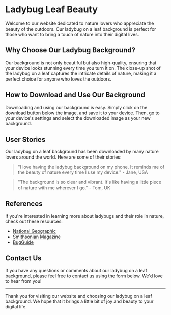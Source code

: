 <!--font:Orbitron-->

# Ladybug Leaf Beauty

Welcome to our website dedicated to nature lovers who appreciate the beauty of the outdoors. Our ladybug on a leaf background is perfect for those who want to bring a touch of nature into their digital lives.

## Why Choose Our Ladybug Background?

Our background is not only beautiful but also high-quality, ensuring that your device looks stunning every time you turn it on. The close-up shot of the ladybug on a leaf captures the intricate details of nature, making it a perfect choice for anyone who loves the outdoors.

## How to Download and Use Our Background

Downloading and using our background is easy. Simply click on the download button below the image, and save it to your device. Then, go to your device's settings and select the downloaded image as your new background.

## User Stories

Our ladybug on a leaf background has been downloaded by many nature lovers around the world. Here are some of their stories:

> "I love having the ladybug background on my phone. It reminds me of the beauty of nature every time I use my device." - Jane, USA

> "The background is so clear and vibrant. It's like having a little piece of nature with me wherever I go." - Tom, UK

## References

If you're interested in learning more about ladybugs and their role in nature, check out these resources:

- [National Geographic](#)
- [Smithsonian Magazine](#)
- [BugGuide](#)

## Contact Us

If you have any questions or comments about our ladybug on a leaf background, please feel free to contact us using the form below. We'd love to hear from you!

---

Thank you for visiting our website and choosing our ladybug on a leaf background. We hope that it brings a little bit of joy and beauty to your digital life.

<!--

Write me content for website with wallpaper which alt text is:

"A close-up of a ladybug on a leaf"

The name/title of the page should not be 1:1 copy of the alt text but rather a real content of the website which is using this wallpaper.

- Use markdown format 
- Start with heading
- Heading should be short and concise
- The content should look like a real website 
- The website should not be about the wallpaper, wallpaper is just a related background
- Heading should be contain work "wallpaper" or "background"
- Include real sections like references, contact, user stories, etc. use things relevant to the page purpose.
- Feel free to use structure like headings, bullets, numbering, blockquotes, paragraphs, horizontal lines, etc.
- You can use formatting like bold or _italic_
- You can include UTF-8 emojis
- Links should be only #hash anchors (and you can refer to the document itself)
- Do not include images


---


# Beautiful Ladybug Wallpaper for Nature Lovers

Welcome to our website, dedicated to nature enthusiasts who appreciate the beauty of the outdoors. Our ladybug wallpaper is perfect for those who want to bring a touch of nature into their digital lives.

## Why Choose Our Ladybug Wallpaper?

Our wallpaper is not only beautiful but also high-quality, ensuring that your device looks stunning every time you turn it on. The close-up shot of the ladybug on a leaf captures the intricate details of nature, making it a perfect choice for anyone who loves the outdoors.

## How to Download and Use Our Wallpaper

Downloading and using our wallpaper is easy. Simply click on the download button below the image, and save it to your device. Then, go to your device's settings and select the downloaded image as your new wallpaper.

## User Stories

Our wallpaper has been downloaded by many nature lovers around the world. Here are some of their stories:

> "I love having the ladybug wallpaper on my phone. It reminds me of the beauty of nature every time I use my device." - Jane, USA

> "The wallpaper is so clear and vibrant. It's like having a little piece of nature with me wherever I go." - Tom, UK

## References

If you're interested in learning more about ladybugs and their role in nature, check out these resources:

- [National Geographic](#)
- [Smithsonian Magazine](#)
- [BugGuide](#)

## Contact Us

If you have any questions or comments about our wallpaper, please feel free to contact us using the form below. We'd love to hear from you!

---

Thank you for visiting our website and choosing our ladybug wallpaper. We hope that it brings a little bit of joy and beauty to your digital life.


---


Heading should not include word "wallpaper". The website should not be about the wallpaper itself, wallpaper is just a related background, rewrite whole content.


---


# Nature's Beauty: Ladybug on a Leaf

Welcome to our website dedicated to nature lovers who appreciate the beauty of the outdoors. Our ladybug on a leaf background is perfect for those who want to bring a touch of nature into their digital lives.

## Why Choose Our Ladybug Background?

Our background is not only beautiful but also high-quality, ensuring that your device looks stunning every time you turn it on. The close-up shot of the ladybug on a leaf captures the intricate details of nature, making it a perfect choice for anyone who loves the outdoors.

## How to Download and Use Our Background

Downloading and using our background is easy. Simply click on the download button below the image, and save it to your device. Then, go to your device's settings and select the downloaded image as your new background.

## User Stories

Our ladybug on a leaf background has been downloaded by many nature lovers around the world. Here are some of their stories:

> "I love having the ladybug background on my phone. It reminds me of the beauty of nature every time I use my device." - Jane, USA

> "The background is so clear and vibrant. It's like having a little piece of nature with me wherever I go." - Tom, UK

## References

If you're interested in learning more about ladybugs and their role in nature, check out these resources:

- [National Geographic](#)
- [Smithsonian Magazine](#)
- [BugGuide](#)

## Contact Us

If you have any questions or comments about our ladybug on a leaf background, please feel free to contact us using the form below. We'd love to hear from you!

---

Thank you for visiting our website and choosing our ladybug on a leaf background. We hope that it brings a little bit of joy and beauty to your digital life.

-->

